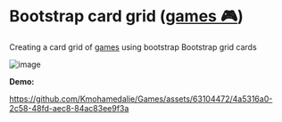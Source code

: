 # Bootstrap card grid ([games 🎮](https://kmohamedalie.github.io/Games/))
Creating a card grid of [games](https://kmohamedalie.github.io/Games/) using bootstrap Bootstrap grid cards 

![image](https://github.com/Kmohamedalie/Games/assets/63104472/a3fe5111-3cf4-473c-82a8-b5ecce1c2c2e) 



**Demo:**


https://github.com/Kmohamedalie/Games/assets/63104472/4a5316a0-2c58-48fd-aec8-84ac83ee9f3a

